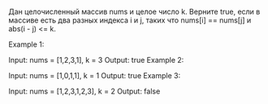 Дан целочисленный массив nums и целое число k. Верните true, если в массиве есть два разных индекса i и j, таких что nums[i] == nums[j] и abs(i - j) <= k.
 

Example 1:

Input: nums = [1,2,3,1], k = 3
Output: true
Example 2:

Input: nums = [1,0,1,1], k = 1
Output: true
Example 3:

Input: nums = [1,2,3,1,2,3], k = 2
Output: false